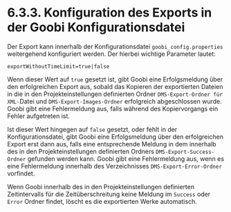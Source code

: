 # 6.3.3. Konfiguration des Exports in der Goobi Konfigurationsdatei

Der Export kann innerhalb der Konfigurationsdatei `goobi_config.properties` weitergehend konfiguriert werden. Der hierbei wichtige Parameter lautet:

```text
exportWithoutTimeLimit=true|false
```

Wenn dieser Wert auf `true` gesetzt ist, gibt Goobi eine Erfolgsmeldung über den erfolgreichen Export aus, sobald das Kopieren der exportierten Dateien in die in den Projekteinstellungen definierten Ordner `DMS-Export-Ordner für XML-`Datei und `DMS-Export-Images-Ordner` erfolgreich abgeschlossen wurde. Goobi gibt eine Fehlermeldung aus, falls während des Kopiervorgangs ein Fehler aufgetreten ist.

Ist dieser Wert hingegen auf `false` gesetzt, oder fehlt in der Konfigurationsdatei, gibt Goobi eine Erfolgsmeldung über den erfolgreichen Export erst dann aus, falls eine entsprechende Meldung in dem innerhalb des in den Projekteinstellungen definierten Ordners `DMS-Export-Success-Ordner` gefunden werden kann. Goobi gibt eine Fehlermeldung aus, wenn es eine Fehlermeldung innerhalb des Verzeichnisses `DMS-Export-Error-Ordner` vorfindet.

Wenn Goobi innerhalb des in den Projekteinstellungen definierten Zeitintervalls für die Zeitüberschreitung keine Meldung im `Success` oder `Error` Ordner findet, löscht es die exportierten Werke automatisch.

